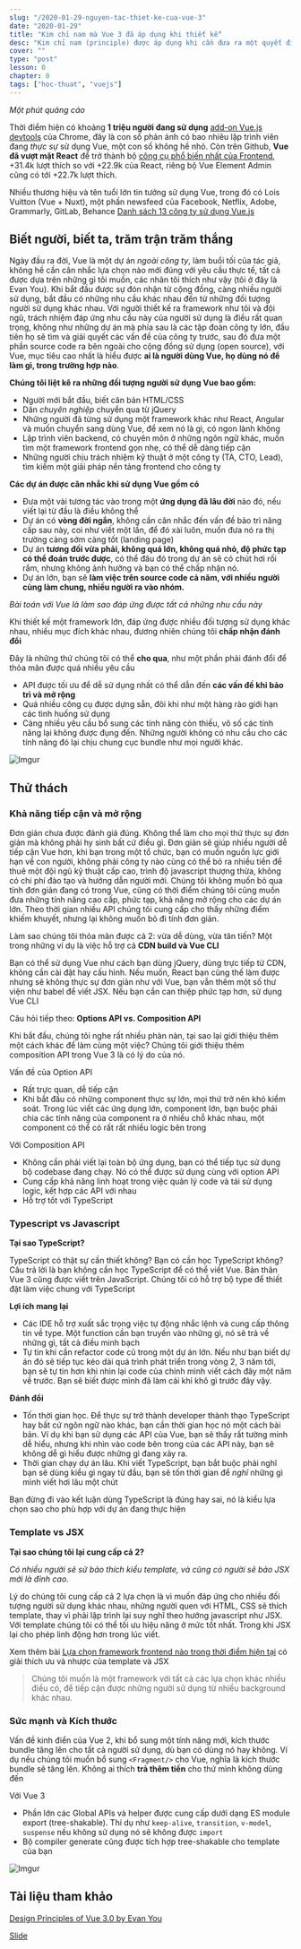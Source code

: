 ```yaml
---
slug: "/2020-01-29-nguyen-tac-thiet-ke-cua-vue-3"
date: "2020-01-29"
title: "Kim chỉ nam mà Vue 3 đã áp dụng khi thiết kế"
desc: "Kim chỉ nam (principle) được áp dụng khi cần đưa ra một quyết định kỹ thuật trước vô vàng các lựa chọn. Nếu bạn đã biết được mọi thứ vận hành như thế nào, thì đã đến lúc bạn tiến một bước xa hơn, trả lời cho câu hỏi tại sao"
cover: ""
type: "post"
lesson: 0
chapter: 0
tags: ["hoc-thuat", "vuejs"]
---
```



*Một phút quảng cáo*

Thời điểm hiện có khoảng **1 triệu người đang sử dụng** [add-on Vue.js devtools](https://chrome.google.com/webstore/detail/vuejs-devtools/nhdogjmejiglipccpnnnanhbledajbpd) của Chrome, đây là con số phản ánh có bao nhiêu lập trình viên đang *thực sự* sử dụng Vue, một con số không hề nhỏ. Còn trên Github, **Vue đã vượt mặt React** để trở thành bộ [công cụ phổ biến nhất của Frontend](https://risingstars.js.org/2019/en/), +31.4k lượt thích so với +22.9k của React, riêng bộ Vue Element Admin cũng có tới +22.7k lượt thích.

Nhiều thương hiệu và tên tuổi lớn tin tưởng sử dụng Vue, trong đó có Lois Vuitton (Vue + Nuxt), một phần newsfeed của Facebook, Netflix, Adobe, Grammarly, GitLab, Behance [Danh sách 13 công ty sử dụng Vue.js](https://www.netguru.com/blog/13-top-companies-that-have-trusted-vue.js-examples-of-applications)

## Biết người, biết ta, trăm trận trăm thắng

Ngày đầu ra đời, Vue là một dự án *ngoài công ty*, làm buổi tối của tác giả, không hề cần cân nhắc lựa chọn nào mới đúng với yêu cầu thực tế, tất cả được dựa trên những gì tôi muốn, các nhân tôi thích như vậy (tôi ở đây là Evan You). Khi bắt đầu được sự đón nhận từ cộng đồng, càng nhiều người sử dụng, bắt đầu có những nhu cầu khác nhau đến từ những đối tượng người sử dụng khác nhau. Với người thiết kế ra framework như tôi và đội ngũ, trách nhiệm đáp ứng nhu cầu này của người sử dụng là điều rất quan trọng, không như những dự án mà phía sau là các tập đoàn công ty lớn, đầu tiên họ sẽ tìm và giải quyết các vấn đề của công ty trước, sau đó đưa một phần source code ra bên ngoài cho cộng đồng sử dụng (open source), với Vue, mục tiêu cao nhất là hiểu được **ai là người dùng Vue, họ dùng nó để làm gì, trong trường hợp nào**.

**Chúng tôi liệt kê ra những đối tượng người sử dụng Vue bao gồm:**

- Người mới bắt đầu, biết căn bản HTML/CSS    
- Dân *chuyên nghiệp* chuyển qua từ jQuery    
- Những người đã từng sử dụng một framework khác như React, Angular và muốn chuyển sang dùng Vue, để xem nó là gì, có ngon lành không
- Lập trình viên backend, có chuyên môn ở những ngôn ngữ khác, muốn tìm một framework frontend gọn nhẹ, có thể dễ dàng tiếp cận
- Những người chịu trách nhiệm kỹ thuật ở một công ty (TA, CTO, Lead), tìm kiếm một giải pháp nền tảng frontend cho công ty

**Các dự án được cân nhắc khi sử dụng Vue gồm có**

- Đưa một vài tương tác vào trong một **ứng dụng đã lâu đời** nào đó, nếu viết lại từ đầu là điều không thể    
- Dự án có **vòng đời ngắn**, không cần cân nhắc đến vấn đề bảo trì nâng cấp sau này, coi như viết một lần, để đó xài luôn, muốn đưa nó ra thị trường càng sớm càng tốt (landing page)    
- Dự án **tương đối vừa phải, không quá lớn, không quá nhỏ, độ phức tạp có thể đoán trước được**, có thể đâu đó trong dự án sẽ có chút hơi rối rắm, nhưng không ảnh hưởng và bạn có thể chấp nhận nó.    
- Dự án lớn, bạn sẽ **làm việc trên source code cả năm, với nhiều người cùng làm chung, nhiều người ra vào nhóm.**

*Bài toán với Vue là làm sao đáp ứng được tất cả những nhu cầu này*

Khi thiết kế một framework lớn, đáp ứng được nhiều đối tượng sử dụng khác nhau, nhiều mục đích khác nhau, đương nhiên chúng tôi **chấp nhận đánh đổi**

Đây là những thứ chúng tôi có thể **cho qua**, như một phần phải đánh đổi để thỏa mãn được quá nhiều yêu cầu

- API được tối ưu để dễ sử dụng nhất có thể dẫn đến **các vấn đề khi bảo trì và mở rộng**
- Quá nhiều công cụ được dựng sẵn, đôi khi như một hàng rào giới hạn các tình huống sử dụng    
- Càng nhiều yêu cầu bổ sung các tính năng còn thiếu, vô số các tính năng lại không được đụng đến. Những người không có nhu cầu cho các tính năng đó lại chịu chung cục bundle như mọi người khác.    

![Imgur](https://i.imgur.com/vDBDdv3.jpg)

## Thử thách

### Khả năng tiếp cận và mở rộng  

Đơn giản chưa được đánh giá đúng. Không thể làm cho mọi thứ thực sự đơn giản mà không phải hy sinh bất cứ điều gì. Đơn giản sẽ giúp nhiều người dễ tiếp cận Vue hơn, khi bạn trong một tổ chức, bạn có muốn nguồn lực giới hạn về con người, không phải công ty nào cũng có thể bỏ ra nhiều tiền để thuê một đội ngũ kỹ thuật cấp cao, trình độ javascript thượng thừa, không có chi phí đào tạo và hướng dẫn người mới. Chúng tôi không muốn bỏ qua tính đơn giản đang có trong Vue, cũng có thời điểm chúng tôi cũng muốn đưa những tính năng cao cấp, phức tạp, khả năng mở rộng cho các dự án lớn. Theo thời gian nhiều API chúng tôi cung cấp cho thấy những điểm khiếm khuyết, nhưng lại không muốn bỏ đi tính đơn giản.

Làm sao chúng tôi thỏa mãn được cả 2: vừa dễ dùng, vừa tân tiến? Một trong những ví dụ là việc hỗ trợ cả **CDN build và Vue CLI**

Bạn có thể sử dụng Vue như cách bạn dùng jQuery, dùng trực tiếp từ CDN, không cần cài đặt hay cấu hình. Nếu muốn, React bạn cũng thế làm được nhưng sẽ không thực sự đơn giản như với Vue, bạn vẫn thêm một số thư viện như babel để viết JSX. Nếu bạn cần can thiệp phức tạp hơn, sử dụng Vue CLI  

Câu hỏi tiếp theo: **Options API vs. Composition API**

Khi bắt đầu, chúng tôi nghe rất nhiều phàn nàn, tại sao lại giới thiệu thêm một cách khác để làm cùng một việc? Chúng tôi giới thiệu thêm composition API trong Vue 3 là có lý do của nó.

Vấn đề của Option API

- Rất trực quan, dễ tiếp cận    
- Khi bắt đầu có những component thực sự lớn, mọi thứ trở nên khó kiểm soát. Trong lúc viết các ứng dụng lớn, component lớn, bạn buộc phải chia các tính năng của component ra ở nhiều chỗ khác nhau, một component có thể có rất rất nhiều logic bên trong
  

Với Composition API

- Không cần phải viết lại toàn bộ ứng dụng, bạn có thể tiếp tục sử dụng bộ codebase đang chạy. Nó có thể được sử dụng cùng với option API
- Cung cấp khả năng linh hoạt trong việc quản lý code và tái sử dụng logic, kết hợp các API với nhau
- Hỗ trợ tốt với TypeScript

### Typescript vs Javascript

**Tại sao TypeScript?**

TypeScript có thật sự cần thiết không? Bạn có cần học TypeScript không? Câu trả lời là bạn không cần học TypeScript để có thể viết Vue. Bản thân Vue 3 cũng được viết trên JavaScript. Chúng tôi có hỗ trợ bộ type để thiết đặt làm việc chung với TypeScript

**Lợi ích mang lại**

- Các IDE hỗ trợ xuất sắc trọng việc tự động nhắc lệnh và cung cấp thông tin về type. Một function cần bạn truyền vào những gì, nó sẽ trả về những gì, tất cả điều minh bạch    
- Tự tin khi cần refactor code cũ trong một dự án lớn. Nếu như bạn biết dự án đó sẽ tiếp tục kéo dài quá trình phát triển trong vòng 2, 3 năm tới, bạn sẽ tự tin hơn khi nhìn lại code của chính mình viết cách đây một năm về trước. Bạn sẽ biết được mình đã làm cái khỉ khô gì trước đây vậy.
  

**Đánh đổi**

- Tốn thời gian học. Để thực sự trở thành developer thành thạo TypeScript hay bất cứ ngôn ngữ nào khác, bạn cần thời gian học nó một cách bài bản. Ví dụ khi bạn sử dụng các API của Vue, bạn sẽ thấy rất tường minh dễ hiểu, nhưng khi nhìn vào code bên trong của các API này, bạn sẽ không dễ gì hiểu được những gì đang xảy ra.
- Thời gian chạy dự án lâu. Khi viết TypeScript, bạn bắt buộc phải nghĩ bạn sẽ dùng kiểu gì ngay từ đầu, bạn sẽ tốn thời gian để *nghĩ* những gì mình viết hơi lâu một chút

Bạn đừng đi vào kết luận dùng TypeScript là đúng hay sai, nó là kiểu lựa chọn sao cho phù hợp với dự án đang thực hiện


### Template vs JSX

**Tại sao chúng tôi lại cung cấp cả 2?**

*Có nhiều người sẽ sử bảo thích kiểu template, và cũng có người sẽ bảo JSX mới là đỉnh cao.*

Lý do chúng tôi cung cấp cả 2 lựa chọn là vì muốn đáp ứng cho nhiều đối tượng người sử dụng khác nhau, những người quen với HTML, CSS sẽ thích template, thay vì phải lập trình lại suy nghĩ theo hướng javascript như JSX. Với template chúng tôi có thể tối ưu hiệu năng ở mức tốt nhất. Trong khi JSX lại cho phép linh động hơn trong lúc viết.

Xem thêm bài [Lựa chọn framework frontend nào trong thời điểm hiện tại](http://vuilaptrinh.com/2019-11-24-huong-dan-chon-framework-frontend#c%C6%A1-ch%E1%BA%BF-render) có giải thích ưu và nhược của template và JSX

> Chúng tôi muốn là một framework với tất cả các lựa chọn khác nhiều điều có, để tiếp cận được những người sử dụng từ nhiều background khác nhau.

### Sức mạnh và Kích thước

Vấn đề kinh điển của Vue 2, khi bổ sung một tính năng mới, kích thước bundle tăng lên cho tất cả người sử dụng, dù bạn có dùng nó hay không. Ví dụ nếu chúng tôi muốn bổ sung `<Fragment/>` cho Vue, nghĩa là kích thước bundle sẽ tăng lên. Không ai thích **trả thêm tiền** cho thứ mình không dùng đến

Với Vue 3

- Phần lớn các Global APIs và helper được cung cấp dưới dạng ES module export (tree-shakable). Thí dụ như `keep-alive`, `transition`, `v-model`, `suspense` nếu không sử dụng nó sẽ không được `import`
- Bộ compiler generate cũng được tích hợp tree-shakable cho template của bạn

![Imgur](https://i.imgur.com/n2pNkX6.jpg)


## Tài liệu tham khảo

[Design Principles of Vue 3.0 by Evan You](https://www.youtube.com/watch?v=WLpLYhnGqPA&list=WL&index=2&t=0s)

[Slide](https://docs.google.com/presentation/d/1r0HcS4baHy2c106DsZ4jA7Zt0R9u2MnRmmKIvAVuf1o/edit#slide=id.p)

